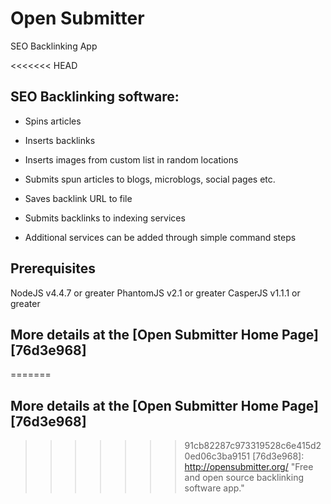# Open Submitter
SEO Backlinking App

<<<<<<< HEAD
## SEO Backlinking software:
- Spins articles
- Inserts backlinks
- Inserts images from custom list in random locations
- Submits spun articles to blogs, microblogs, social pages etc.
- Saves backlink URL to file
- Submits backlinks to indexing services
- Additional services can be added through simple command steps

  [00c3cdf7]: http://backlinksindexer.com/ "Preferred"
## Prerequisites
NodeJS v4.4.7 or greater
PhantomJS v2.1 or greater
CasperJS v1.1.1 or greater

## More details at the [Open Submitter Home Page][76d3e968]

=======
## More details at the [Open Submitter Home Page][76d3e968]

>>>>>>> 91cb82287c973319528c6e415d20ed06c3ba9151
  [76d3e968]: http://opensubmitter.org/ "Free and open source backlinking software app."
